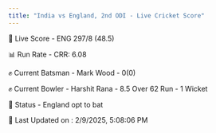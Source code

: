 ```yaml
---
title: "India vs England, 2nd ODI - Live Cricket Score"
---
```


🔴 Live Score - ENG 297/8 (48.5)  

📊 Run Rate - CRR: 6.08  

✊ Current Batsman - Mark Wood - 0(0)  

✊ Current Bowler - Harshit Rana - 8.5 Over 62 Run - 1 Wicket  

📑 Status - England opt to bat

📝 Last Updated on : 2/9/2025, 5:08:06 PM  

